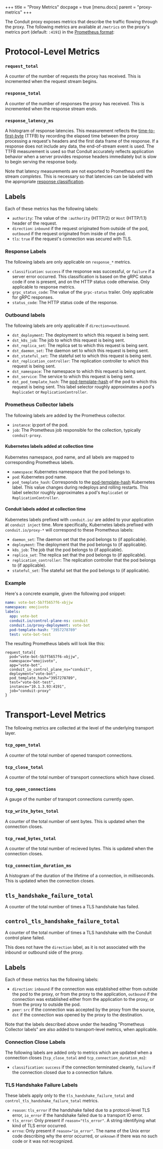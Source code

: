 +++
title = "Proxy Metrics"
docpage = true
[menu.docs]
  parent = "proxy-metrics"
+++

The Conduit proxy exposes metrics that describe the traffic flowing through the
proxy.  The following metrics are available at `/metrics` on the proxy's metrics
port (default: `:4191`) in the [Prometheus format][prom-format]:

# Protocol-Level Metrics

### `request_total`

A counter of the number of requests the proxy has received.  This is incremented
when the request stream begins.

### `response_total`

A counter of the number of responses the proxy has received.  This is
incremented when the response stream ends.

### `response_latency_ms`

A histogram of response latencies. This measurement reflects the
[time-to-first-byte][ttfb] (TTFB) by recording the elapsed time between the proxy
processing a request's headers and the first data frame of the response. If a response
does not include any data, the end-of-stream event is used. The TTFB measurement is used
so that Conduit accurately reflects application behavior when a server provides response
headers immediately but is slow to begin serving the response body.

Note that latency measurements are not exported to Prometheus until the stream
_completes_. This is necessary so that latencies can be labeled with the appropriate
[response classification](#rsp-class).

## Labels

Each of these metrics has the following labels:

* `authority`: The value of the `:authority` (HTTP/2) or `Host` (HTTP/1.1)
               header of the request.
* `direction`: `inbound` if the request originated from outside of the pod,
               `outbound` if the request originated from inside of the pod.
* `tls`: `true` if the request's connection was secured with TLS.

### Response Labels

The following labels are only applicable on `response_*` metrics.

<a name="rsp-class"></a>
* `classification`: `success` if the response was successful, or `failure` if
                    a server error occurred. This classification is based on
                    the gRPC status code if one is present, and on the HTTP
                    status code otherwise. Only applicable to response metrics.
* `grpc_status_code`: The value of the `grpc-status` trailer.  Only applicable
                      for gRPC responses.
* `status_code`: The HTTP status code of the response.

### Outbound labels

The following labels are only applicable if `direction=outbound`.

* `dst_deployment`: The deployment to which this request is being sent.
* `dst_k8s_job`: The job to which this request is being sent.
* `dst_replica_set`: The replica set to which this request is being sent.
* `dst_daemon_set`: The daemon set to which this request is being sent.
* `dst_stateful_set`: The stateful set to which this request is being sent.
* `dst_replication_controller`: The replication controller to which this request
                                is being sent.
* `dst_namespace`: The namespace to which this request is being sent.
* `dst_service`: The service to which this request is being sent.
* `dst_pod_template_hash`: The [pod-template-hash][pod-template-hash] of the pod
                           to which this request is being sent. This label
                           selector roughly approximates a pod's `ReplicaSet` or
                           `ReplicationController`.

### Prometheus Collector labels

The following labels are added by the Prometheus collector.

* `instance`: ip:port of the pod.
* `job`: The Prometheus job responsible for the collection, typically
         `conduit-proxy`.

#### Kubernetes labels added at collection time

Kubernetes namespace, pod name, and all labels are mapped to corresponding
Prometheus labels.

* `namespace`: Kubernetes namespace that the pod belongs to.
* `pod`: Kubernetes pod name.
* `pod_template_hash`: Corresponds to the [pod-template-hash][pod-template-hash]
                       Kubernetes label. This value changes during redeploys and
                       rolling restarts. This label selector roughly
                       approximates a pod's `ReplicaSet` or
                       `ReplicationController`.

#### Conduit labels added at collection time

Kubernetes labels prefixed with `conduit.io/` are added to your application at
`conduit inject` time. More specifically, Kubernetes labels prefixed with
`conduit.io/proxy-*` will correspond to these Prometheus labels:

* `daemon_set`: The daemon set that the pod belongs to (if applicable).
* `deployment`: The deployment that the pod belongs to (if applicable).
* `k8s_job`: The job that the pod belongs to (if applicable).
* `replica_set`: The replica set that the pod belongs to (if applicable).
* `replication_controller`: The replication controller that the pod belongs to
                            (if applicable).
* `stateful_set`: The stateful set that the pod belongs to (if applicable).

### Example

Here's a concrete example, given the following pod snippet:

```yaml
name: vote-bot-5b7f5657f6-xbjjw
namespace: emojivoto
labels:
  app: vote-bot
  conduit.io/control-plane-ns: conduit
  conduit.io/proxy-deployment: vote-bot
  pod-template-hash: "3957278789"
  test: vote-bot-test
```

The resulting Prometheus labels will look like this:

```
request_total{
  pod="vote-bot-5b7f5657f6-xbjjw",
  namespace="emojivoto",
  app="vote-bot",
  conduit_io_control_plane_ns="conduit",
  deployment="vote-bot",
  pod_template_hash="3957278789",
  test="vote-bot-test",
  instance="10.1.3.93:4191",
  job="conduit-proxy"
}
```

# Transport-Level Metrics

The following metrics are collected at the level of the underlying transport
layer.

### `tcp_open_total`

A counter of the total number of opened transport connections.

### `tcp_close_total`

A counter of the total number of transport connections which have closed.

### `tcp_open_connections`

A gauge of the number of transport connections currently open.

### `tcp_write_bytes_total`

A counter of the total number of sent bytes. This is updated when the
connection closes.

### `tcp_read_bytes_total`

A counter of the total number of recieved bytes. This is updated when the
connection closes.

### `tcp_connection_duration_ms`

A histogram of the duration of the lifetime of a connection, in milliseconds.
This is updated when the connection closes.

## `tls_handshake_failure_total`

A counter of the total number of times a TLS handshake has failed.

## `control_tls_handshake_failure_total`

A counter of the total number of times a TLS handshake with the Conduit
control plane failed.

This does not have the `direction` label, as it is not associated with the
inbound or outbound side of the proxy.

## Labels

Each of these metrics has the following labels:

* `direction`: `inbound` if the connection was established either from outside the
                pod to the proxy, or from the proxy to the application,
               `outbound` if the connection was established either from the
                application to the proxy, or from the proxy to outside the pod.
* `peer`: `src` if the connection was accepted by the proxy from the source,
          `dst` if the connection was opened by the proxy to the destination.

Note that the labels described above under the heading "Prometheus Collector labels"
are also added to transport-level metrics, when applicable.

### Connection Close Labels

The following labels are added only to metrics which are updated when a connection closes
(`tcp_close_total` and `tcp_connection_duration_ms`):

+ `classification`: `success` if the connection terminated cleanly, `failure` if the
                    connection closed due to a connection failure.

### TLS Handshake Failure Labels

These labels apply only to the `tls_handshake_failure_total` and
`control_tls_handshake_failure_total` metrics.

+ `reason`: `tls_error` if the handshake failed due to a protocol-level TLS error,
            `io_error` if the handshake failed due to a transport IO error.
+ `tls_error`: Only present if `reason="tls_error"`. A string identifying what kind
               of TLS error occurred.
+ `errno`: Only present if `reason="io_error"`. The name of the Unix error code describing why
           the error occurred, or `unknown` if there was no such code or it was
           not recognized.

[prom-format]: https://prometheus.io/docs/instrumenting/exposition_formats/#format-version-0.0.4
[pod-template-hash]: https://kubernetes.io/docs/concepts/workloads/controllers/deployment/#pod-template-hash-label
[ttfb]: https://en.wikipedia.org/wiki/Time_to_first_byte
